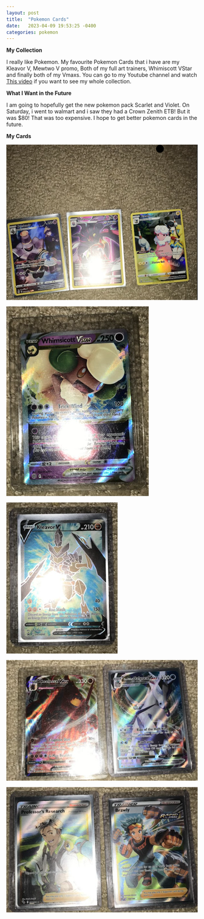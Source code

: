 ```yaml
---
layout: post
title:  "Pokemon Cards"
date:   2023-04-09 19:53:25 -0400
categories: pokemon
---
```

**My Collection**

I really like Pokemon. My favourite Pokemon Cards that i have are my Kleavor V, Mewtwo V promo, Both of my full art trainers, Whimiscott VStar and finally both of my Vmaxs. You can go to my Youtube channel and watch [This video](https://www.youtube.com/shorts/iH4eyeHQKhc) if you want to see my whole collection.

**What I Want in the Future**

I am going to hopefully get the new pokemon pack Scarlet and Violet. On Saturday, i went to walmart and i saw they had a Crown Zenith ETB! But it was $80! That was too expensive. I hope to get better pokemon cards in the future.

**My Cards**

![Full Arts](/assets/pokemon-cards.png "Full Arts")

![Whimiscott Vstar](/assets/Whimsicott-Vstar.png "Whimiscott Vstar")

![Kleavor V](/assets/kleavor-v.png "Kleavor V")

![Vmaxs](/assets/vmaxs.png "Vmaxs")

![Full Art Trainers](/assets/full-art-trainers.png "Full Art Trainers")